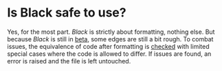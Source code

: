 # Is Black safe to use?

Yes, for the most part. _Black_ is strictly about formatting, nothing else. But because
_Black_ is still in [beta](../../index.rst), some edges are still a bit rough. To combat
issues, the equivalence of code after formatting is
[checked](../../the_black_code_style/current_style.md#ast-before-and-after-formatting)
with limited special cases where the code is allowed to differ. If issues are found, an
error is raised and the file is left untouched.
